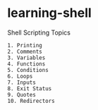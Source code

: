 # learning-shell

Shell Scripting Topics

```text
1. Printing
2. Comments
3. Variables 
4. Functions
5. Conditions
6. Loops
7. Inputs
8. Exit Status
9. Quotes
10. Redirectors
```
